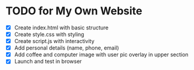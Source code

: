 # TODO for My Own Website

- [x] Create index.html with basic structure
- [x] Create style.css with styling
- [x] Create script.js with interactivity
- [x] Add personal details (name, phone, email)
- [x] Add coffee and computer image with user pic overlay in upper section
- [x] Launch and test in browser
